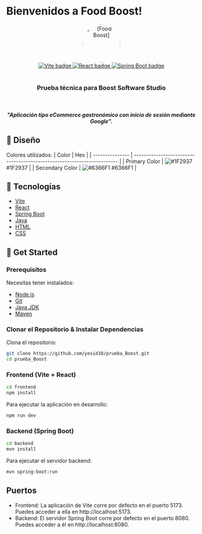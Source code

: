 # Bienvenidos a Food Boost!
<div align="center">
  <a target="_blank" href="[URL del proyecto]">
   <img alt="[Food Boost]" title="[Nombre del Proyecto]" src="https://landing-boost.vercel.app/assets/logo-dark-DuaeAUha.jpg" style="border-radius: 50%; width: 100px; height: 100px;" />

  </a>
</div>
<div align="center">
  <a target="_blank" href="https://vitejs.dev/">
    <img title="Vite" alt="Vite badge" src="https://img.shields.io/badge/Vite-4.0.0-blue" />
  </a>
  <a target="_blank" href="https://react.dev/">
    <img title="React" alt="React badge" src="https://img.shields.io/badge/React-18.2.0-blue" />
  </a>
  <a target="_blank" href="https://spring.io/projects/spring-boot">
    <img title="Spring Boot" alt="Spring Boot badge" src="https://img.shields.io/badge/Spring%20Boot-3.0.0-green" />
  </a>
</div>
<br/>
<div align="center">
  <h3 align="center"><strong>Prueba técnica para Boost Software Studio</strong></h3>
  <br />
<h5 align="center"><strong><em>"Aplicación tipo eCommerce gastronómico con inicio de sesión mediante Google".</em></strong></h5>

</div>

## 🎨 Diseño
Colores utilizados:
| Color           | Hex                                                                     |
| --------------- | ----------------------------------------------------------------------- |
| Primary Color   | ![#1F2937](https://via.placeholder.com/15/1F2937/1F2937.png) #1F2937    |
| Secondary Color | ![#6366F1](https://via.placeholder.com/15/6366F1/6366F1.png) #6366F1    |

## 🦾 Tecnologías
- [Vite](https://vitejs.dev/)
- [React](https://react.dev/)
- [Spring Boot](https://spring.io/projects/spring-boot)
- [Java](https://www.oracle.com/java/)
- [HTML](https://lenguajehtml.com/)
- [CSS](https://lenguajecss.com/)

## 🚀 Get Started

### Prerequisitos
Necesitas tener instalados:
- [Node.js](https://nodejs.org/en/)
- [Git](https://git-scm.com/downloads)
- [Java JDK](https://www.oracle.com/java/technologies/javase-jdk11-downloads.html)
- [Maven](https://maven.apache.org/install.html)

### Clonar el Repositorio & Instalar Dependencias

Clona el repositorio:

```bash
git clone https://github.com/yesid10/prueba_Boost.git
cd prueba_Boost
```
### Frontend (Vite + React)
```bash
cd frontend
npm install
```
Para ejecutar la aplicación en desarrollo:
```bash
npm run dev
```
### Backend (Spring Boot)
```bash
cd backend
mvn install
```
Para ejecutar el servidor backend:
```bash
mvn spring-boot:run
```

## Puertos
- Frontend: La aplicación de Vite corre por defecto en el puerto 5173. Puedes acceder a ella en http://localhost:5173.
- Backend: El servidor Spring Boot corre por defecto en el puerto 8080. Puedes acceder a él en http://localhost:8080.